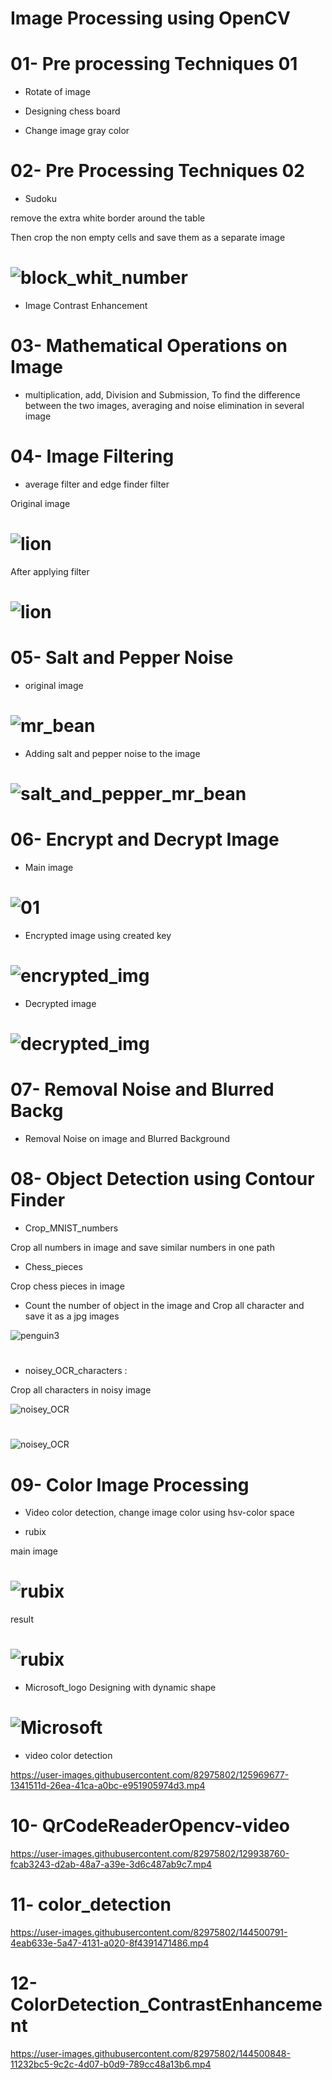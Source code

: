 # Image Processing using OpenCV

# 01- Pre processing Techniques 01

- Rotate of image

- Designing chess board

- Change image gray color

#

# 02- Pre Processing Techniques 02

- Sudoku

remove the extra white border around the table

Then crop the non empty cells and save them as a separate image

# ![block_whit_number](https://github.com/NahidEbrahimian/Image-Processing-using-OpenCV/blob/main/02-%20Pre%20Processing%20Techniques%2002/Result/block_whit_number.jpg)

- Image Contrast Enhancement

#

# 03- Mathematical Operations on Image

- multiplication, add, Division and Submission, To find the difference between the two images, averaging and noise elimination in several image

#

# 04- Image Filtering

- average filter and edge finder filter

Original image
  
# ![lion](https://github.com/NahidEbrahimian/Image-Processing-using-OpenCV/blob/main/04-%20Image%20Filtering/Inputs/lion.png)

After applying filter

# ![lion](https://github.com/NahidEbrahimian/Image-Processing-using-OpenCV/blob/main/04-%20Image%20Filtering/Result/lion.jpg)

# 05- Salt and Pepper Noise

- original image

# ![mr_bean](https://github.com/n-ebrahimian/salt_and_pepper_noise/blob/main/inputs/mr_bean.jpeg)

- Adding salt and pepper noise to the image

# ![salt_and_pepper_mr_bean](https://github.com/n-ebrahimian/salt_and_pepper_noise/blob/main/Result/salt_and_pepper_mr_bean.jpg)

# 06- Encrypt and Decrypt Image

- Main image

# ![01](https://github.com/n-ebrahimian/Encrypt-and-Decrypt-Image/blob/main/input/01.jpg)

- Encrypted image using created key

# ![encrypted_img](https://raw.githubusercontent.com/n-ebrahimian/Encrypt-and-Decrypt-Image/main/output/encrypted_img.bmp)   
                         
- Decrypted image

# ![decrypted_img](https://github.com/n-ebrahimian/Encrypt-and-Decrypt-Image/blob/main/output/decrypted_img.jpg)   

# 07- Removal Noise and Blurred Backg

- Removal Noise on image and Blurred Background

# 08- Object Detection using Contour Finder

- Crop_MNIST_numbers

Crop all numbers in image and save similar numbers in one path

- Chess_pieces

Crop chess pieces in image

- Count the number of object in the image and Crop all character and save it as a jpg images

![penguin3](https://github.com/n-ebrahimian/object-detection-using-contour_finder/blob/main/03object-detection-using-contour-finder/Output/penguin3.jpg)

#

- noisey_OCR_characters : 

Crop all characters in noisy image

![noisey_OCR](https://github.com/n-ebrahimian/object-detection-using-contour_finder/blob/main/04noisey_OCR_characters/Inputs/noisey_OCR.jpg)

#

![noisey_OCR](https://github.com/n-ebrahimian/object-detection-using-contour_finder/blob/main/noisey_OCR_characters/noisey_OCR.jpg)

#

# 09- Color Image Processing

- Video color detection, change image color using hsv-color space

- rubix

main image

# ![rubix](https://github.com/NahidEbrahimian/Image-Processing-using-OpenCV/blob/main/09-%20Color%20Image%20Processing/inputs/rubix.png)

result

# ![rubix](https://github.com/NahidEbrahimian/Image-Processing-using-OpenCV/blob/main/09-%20Color%20Image%20Processing/results/rubix.jpg)

- Microsoft_logo Designing with dynamic shape 

# ![Microsoft](https://github.com/NahidEbrahimian/Image-Processing-using-OpenCV/blob/main/09-%20Color%20Image%20Processing/results/Microsoft.jpg)   

- video color detection
                         
https://user-images.githubusercontent.com/82975802/125969677-1341511d-26ea-41ca-a0bc-e951905974d3.mp4

#

# 10- QrCodeReaderOpencv-video

https://user-images.githubusercontent.com/82975802/129938760-fcab3243-d2ab-48a7-a39e-3d6c487ab9c7.mp4


#

# 11- color_detection


https://user-images.githubusercontent.com/82975802/144500791-4eab633e-5a47-4131-a020-8f4391471486.mp4


# 12- ColorDetection_ContrastEnhancement


https://user-images.githubusercontent.com/82975802/144500848-11232bc5-9c2c-4d07-b0d9-789cc48a13b6.mp4

